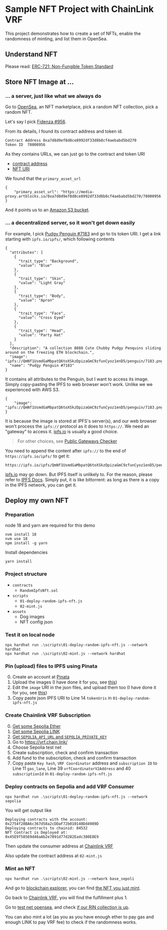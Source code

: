 # Sample NFT Project with ChainLink VRF

This project demonstrates how to create a set of NFTs, enable the randomness of minting, and list them in OpenSea.

## Understand NFT

Please read: [ERC-721: Non-Fungible Token Standard](https://eips.ethereum.org/EIPS/eip-721)

## Store NFT Image at ...

### ...  a server, just like what we always do

Go to [OpenSea](https://opensea.io/), an NFT marketplace, pick a random NFT collection, pick a random NFT.

Let's say I pick [Fidenza #956](https://opensea.io/assets/ethereum/0xa7d8d9ef8d8ce8992df33d8b8cf4aebabd5bd270/78000956).

From its details, I found its contract address and token id.

```
Contract Address 0xa7d8d9ef8d8ce8992df33d8b8cf4aebabd5bd270
Token ID  78000956
```

As they contains URLs, we can just go to the contract and token URI
- [contract address](https://etherscan.io/address/0xa7d8d9ef8d8ce8992df33d8b8cf4aebabd5bd270#readContract)
- [NFT URI](https://token.artblocks.io/78000956)

We found that the `primary_asset_url`
```
{
    "primary_asset_url": "https://media-proxy.artblocks.io/0xa7d8d9ef8d8ce8992df33d8b8cf4aebabd5bd270/78000956.png"
}
```

And it points us to an [Amazon S3 bucket](https://artblocks-mainnet.s3.amazonaws.com/78000956.png).

### ... a decentralized server, so it won't get down easily

For example, I pick [Pudgy Penguin #7183](https://opensea.io/assets/ethereum/0xbd3531da5cf5857e7cfaa92426877b022e612cf8/7183) and go to tis token URI. I get a link starting with `ipfs.io/ipfs/`, which following contents
```
{
  "attributes": [
    {
      "trait_type": "Background",
      "value": "Blue"
    },
    {
      "trait_type": "Skin",
      "value": "Light Gray"
    },
    {
      "trait_type": "Body",
      "value": "Apron"
    },
    {
      "trait_type": "Face",
      "value": "Cross Eyed"
    },
    {
      "trait_type": "Head",
      "value": "Party Hat"
    }
  ],
  "description": "A collection 8888 Cute Chubby Pudgy Penquins sliding around on the freezing ETH blockchain.",
  "image": "ipfs://QmNf1UsmdGaMbpatQ6toXSkzDpizaGmC9zfunCyoz1enD5/penguin/7183.png",
  "name": "Pudgy Penguin #7183"
}
```

It contains all attributes to the Penguin, but I want to access its image. Simply copy-pasting the IPFS to web browser won't work. Unlike we we experienced with AWS S3.
```
{
    "image": "ipfs://QmNf1UsmdGaMbpatQ6toXSkzDpizaGmC9zfunCyoz1enD5/penguin/7183.png"
}
```

It is because the image is stored at IPFS's server(s), and our web browser won't process the `ipfs://` protocol as it does to `https://`. We need an "gateway" to access it. [ipfs.io](https://ipfs.io/) is usually a good choice.

> For other choices, see [Public Gateways Checker](https://ipfs.github.io/public-gateway-checker/)

You need to append the content after `ipfs://` to the end of `https://ipfs.io/ipfs/` to get it:
```
https://ipfs.io/ipfs/QmNf1UsmdGaMbpatQ6toXSkzDpizaGmC9zfunCyoz1enD5/penguin/7183.png
```

[ipfs.io](https://ipfs.io/) may go down. But IPFS itself is unlikely to. For the reason, please refer to [IPFS Docs](https://docs.ipfs.tech/concepts/lifecycle/#_1-content-addressing-merkleizing). Simply put, it is like bittorrent: as long as there is a copy in the IPFS network, you can get it.

## Deploy my own NFT

### Preparation

node 18 and yarn are required for this demo
```
nvm install 18
nvm use 18
npm install -g yarn
```

Install dependencies
```
yarn install 
```

### Project structure

- `contracts`
    - `RandomIpfsNft.sol`
- `scripts`
    - `01-deploy-random-ipfs-nft.js`
    - `02-mint.js`
- `assets`
    - Dog images
    - NFT config json

### Test it on local node

```
npx hardhat run .\scripts\01-deploy-random-ipfs-nft.js --network hardhat
npx hardhat run .\scripts\02-mint.js --network hardhat
```

### Pin (upload) files to IPFS using Pinata

0. Create an account at [Pinata](https://app.pinata.cloud/ipfs/files)
1. Upload the images (I have done it for you, see [this](https://ipfs.io/ipfs/bafybeig4k7qfzkwguc5ldjj22lodnujmqoo5cnmg66dtlt3jl6khqqdq7e/))
2. Edit the `image` URI in the json files, and upload them too (I have done it for you, see [this](https://ipfs.io/ipfs/bafybeig4k7qfzkwguc5ldjj22lodnujmqoo5cnmg66dtlt3jl6khqqdq7e/))
3. Copy paste json IPFS URI to Line 14 `tokenUris` in `01-deploy-random-ipfs-nft.js`

### Create Chainlink VRF Subscription

0. [Get some Sepolia Ether](https://cloud.google.com/application/web3/faucet/ethereum/sepolia)
0. [Get some Sepolia LINK](https://faucets.chain.link/sepolia)
0. [Get `SEPOLIA_API_URL` and `SEPOLIA_PRIVATE_KEY`](https://dashboard.alchemy.com/)
1. Go to https://vrf.chain.link/
2. Choose Sepolia test net
3. Create subscription, check and confirm transaction
4. Add fund to the subscription, check and confirm transaction
5. Copy paste `Key hash`, `VRF Coordinator` address and `subscription ID` to Line 11 `gas_lane`, Line 39 `vrfCoordinatorV2Address` and 40 `subscriptionId` in `01-deploy-random-ipfs-nft.js`

### Deploy contracts on Sepolia and add VRF Consumer

```
npx hardhat run .\scripts\01-deploy-random-ipfs-nft.js --network sepolia
```
You will get output like
```
Deploying contracts with the account: 0x2754f28BA6c367d58a2cDDaF72b010140Dd4989D
Deploying contracts to chainid: 84532
NFT Contract is Deployed at:  0x45E9f58569d46aAb2e7891d77d282Eadc380E8E9
```
Then update the consumer address at [Chainlink VRF](https://vrf.chain.link/)

Also update the contract address at `02-mint.js`

### Mint an NFT

```
npx hardhat run .\scripts\02-mint.js --network base_sepoli
```

And go to [blockchain explorer](https://sepolia.basescan.org/address/0x2754f28BA6c367d58a2cDDaF72b010140Dd4989D), you can find [the NFT you just mint](https://sepolia.basescan.org/token/0x45e9f58569d46aab2e7891d77d282eadc380e8e9).

Go back to [Chainlink VRF](https://vrf.chain.link/), you will find the fulfillment plus 1.

Go to [test net opensea](https://testnets.opensea.io/), and check [if our RIN collection is up](https://testnets.opensea.io/collection/random-ipfs-nft-190).

You can also mint a lot (as you as you have enough ether to pay gas and enough LINK to pay VRF fee) to check if the randomness works.